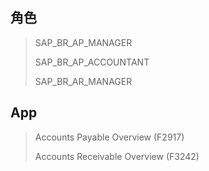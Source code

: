 ## 角色
> SAP_BR_AP_MANAGER
>
> SAP_BR_AP_ACCOUNTANT
>
> SAP_BR_AR_MANAGER
## App
> Accounts Payable Overview (F2917)
>
> Accounts Receivable Overview (F3242)